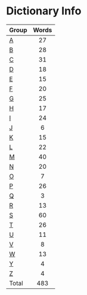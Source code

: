 ﻿Dictionary Info
=======


|Group|Words|
|-----|:------:|
|[A](A.json)|27|
|[B](B.json)|28|
|[C](C.json)|31|
|[D](D.json)|18|
|[E](E.json)|15|
|[F](F.json)|20|
|[G](G.json)|25|
|[H](H.json)|17|
|[I](I.json)|24|
|[J](J.json)|6|
|[K](K.json)|15|
|[L](L.json)|22|
|[M](M.json)|40|
|[N](N.json)|20|
|[O](O.json)|7|
|[P](P.json)|26|
|[Q](Q.json)|3|
|[R](R.json)|13|
|[S](S.json)|60|
|[T](T.json)|26|
|[U](U.json)|11|
|[V](V.json)|8|
|[W](W.json)|13|
|[Y](Y.json)|4|
|[Z](Z.json)|4|
|Total|483|
